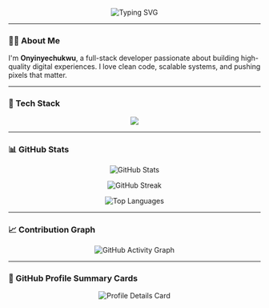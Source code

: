<!-- Typing SVG Header -->
<p align="center">
  <img src="https://readme-typing-svg.herokuapp.com?font=Fira+Code&weight=500&size=25&duration=3000&pause=1000&color=57A0FF&center=true&vCenter=true&width=500&lines=Hello!+I'm+Onyinyechukwu;Software+Engineer;TypeScript+%26+JavaScript+Expert;Full-Stack+Developer" alt="Typing SVG" />
</p>

---

### 👨‍💻 About Me

I'm **Onyinyechukwu**, a full-stack developer passionate about building high-quality digital experiences. I love clean code, scalable systems, and pushing pixels that matter.

---

### 🚀 Tech Stack
<p align="center"> <img src="https://skillicons.dev/icons?i=ts,js,react,nextjs,nodejs,express,mongodb,postgres,java,spring,tailwind,git" /> </p>

---
### 📊 GitHub Stats
<p align="center"> <img src="https://github-readme-stats.vercel.app/api?username=Yinye013&show_icons=true&theme=tokyonight&hide_border=true" alt="GitHub Stats" /> </p> <p align="center"> <img src="https://github-readme-streak-stats.herokuapp.com?user=Yinye013&theme=tokyonight&hide_border=true" alt="GitHub Streak" /> </p> <p align="center"> <img src="https://github-readme-stats.vercel.app/api/top-langs/?username=Yinye013&layout=compact&theme=tokyonight&hide_border=true" alt="Top Languages" /> </p>

---
### 📈 Contribution Graph

<p align="center">
  <img src="https://github-readme-activity-graph.vercel.app/graph?username=Yinye013&theme=github-compact&hide_border=true" alt="GitHub Activity Graph" />
</p>

---
### 🧩 GitHub Profile Summary Cards

<p align="center">
  <img src="https://github-profile-summary-cards.vercel.app/api/cards/profile-details?username=Yinye013&theme=tokyonight" alt="Profile Details Card" />
</p>


 <!--START_SECTION:waka-->



<!--END_SECTION:waka-->

